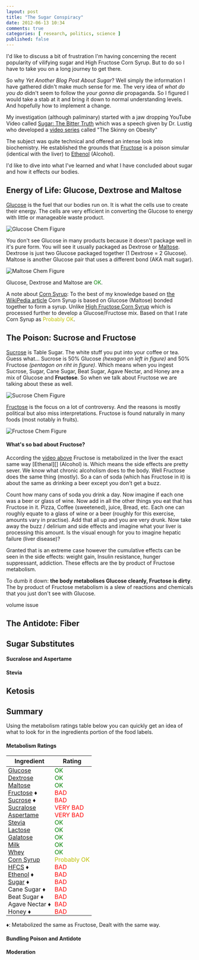 ```yaml
---
layout: post
title: "The Sugar Conspiracy"
date: 2012-06-13 10:34
comments: true
categories: [ research, politics, science ]
published: false
---
```

<div>
<style type="text/css">
.ok { color: green; }
.probably { color: #bfbf00; }
.bad { color: red; }
th { font-weight: bold; }
td { padding: 0 5px; }
</style>
</div>

I'd like to discuss a bit of frustration I'm having concerning the recent
popularity of vilifying sugar and High Fructose Corn Syrup. But to do so I
have to take you on a long journey to get there.

So why _Yet Another Blog Post About Sugar_? Well simply the information I
have gathered didn't make much sense for me. The very idea of _what do you
do_ didn't seem to follow the _your gonna die_ propaganda. So I figured I
would take a stab at it and bring it down to normal understanding levels.
And hopefully how to implement a change.

My investigation (although paliminary) started with a jaw dropping YouTube
Video called [Sugar: The Bitter Truth][1] which was a speech given by Dr.
Lustig who developed a [video series][2] called "The Skinny on Obesity"

[1]: http://www.youtube.com/watch?v=dBnniua6-oM
[2]: http://www.uctv.tv/skinny-on-obesity

The subject was quite technical and offered an intense look into
biochemistry. He established the grounds that [Fructose][] is a poison
simular (identical with the liver) to [Ethenol][] (Alcohol).

I'd like to dive into what I've learned and what I have concluded about
sugar and how it effects our bodies.

<!-- more -->

## Energy of Life: Glucose, Dextrose and Maltose ##
[Glucose][] is the fuel that our bodies run on. It is what the cells use to
create their energy. The cells are very efficient in converting the Glucose
to energy with little or manageable waste product.

![Glucose Chem Figure][Glucose-img]

You don't see Glucose in many products because it doesn't package well in
it's pure form. You will see it usually packaged as Dextrose or
[Maltose][]. Dextrose is just two Glucose packaged together (1 Dextrose = 2
Glucose). Maltose is another Glucose pair that uses a different bond (AKA
malt sugar).

![Maltose Chem Figure][Maltose-img]

Glucose, Dextrose and Maltose are <span class="ok">OK</span>.

A note about [Corn Syrup][corn-syrup]: To the best of my knowledge based on
[the WikiPedia article][corn-syrup] Corn Syrup is based on Glucose (Maltose)
bonded together to form a syrup. Unlike [High Fructose Corn Syrup][HFCS]
which is processed further to develop a Glucose/Fructose mix. Based on that
I rate Corn Syrup as <span class="probably">Probably OK</span>.

## The Poison: Sucrose and Fructose ##
[Sucrose][] is Table Sugar. The white stuff you put into your coffee or tea.
Guess what... Sucrose is 50% Glucose _(hexagon on left in figure)_ and 50%
Fructose _(pentagon on riht in figure)_. Which means when you ingest
Sucrose, Sugar, Cane Sugar, Beat Sugar, Agave Nectar, and Honey are a mix of
Glucose and **Fructose**. So when we talk about Fructose we are talking
about these as well.

![Sucrose Chem Figure][Sucrose-img]

[Fructose][] is the focus on a lot of controversy. And the reasons is mostly
political but also miss interpretations. Fructose is found naturally in many
foods (most notably in fruits).

![Fructose Chem Figure][Fructose-img]

#### What's so bad about Fructose? ####
According the [video above][1] Fructose is metabolized in the liver the
exact same way [Ethenal][] (Alcohol) is. Which means the side effects are
pretty sever. We know what chronic alcoholism does to the body. Well
Fructose does the same thing (mostly). So a can of soda (which has Fructose
in it) is about the same as drinking a beer except you don't get a buzz.

Count how many cans of soda you drink a day. Now imagine if each one was a
beer or glass of wine. Now add in all the other things you eat that has
Fructose in it. Pizza, Coffee (sweetened), juice, Bread, etc. Each one can
roughly equate to a glass of wine or a beer (roughly for this exercise,
amounts vary in practise). Add that all up and you are very drunk. Now take
away the buzz / delirium and side effects and imagine what your liver is
processing this amount. Is the visual enough for you to imagine hepatic
failure (liver disease)?

Granted that is an extreme case however the cumulative effects can be seen
in the side effects: weight gain, Insulin resistance, hunger suppressant,
addiction. These effects are the by product of Fructose metabolism.

To dumb it down: **the body metabolises Glucose cleanly, Fructose is
dirty**. The by product of Fructose metabolism is a slew of reactions and
chemicals that you just don't see with Glucose.

volume issue

## The Antidote: Fiber ##

## Sugar Substitutes ##

#### Sucralose and Aspertame ####

#### Stevia ####

## Ketosis ##

## Summary ##
Using the metabolism ratings table below you can quickly get an idea of what
to look for in the ingredients portion of the food labels.

#### Metabolism Ratings ####
Ingredient               | Rating |
-------------------------|--------|
[Glucose][]              | <span class="ok">OK</span>
[Dextrose][Glucose]      | <span class="ok">OK</span>
[Maltose][]              | <span class="ok">OK</span>
[Fructose][] &diams;     | <span class="bad">BAD</span>
[Sucrose][] &diams;      | <span class="bad">BAD</span>
[Sucralose][]            | <span class="bad">VERY BAD</span>
[Aspertame][]            | <span class="bad">VERY BAD</span>
[Stevia][]               | <span class="ok">OK</span>
[Lactose][]              | <span class="ok">OK</span>
[Galatose][]             | <span class="ok">OK</span>
[Milk][Lactose]          | <span class="ok">OK</span>
[Whey][Lactose]          | <span class="ok">OK</span>
[Corn Syrup][corn-syrup] | <span class="probably">Probably OK</span>
[HFCS][] &diams;         | <span class="bad">BAD</span>
[Ethenol][] &diams;      | <span class="bad">BAD</span>
[Sugar][Sucrose] &diams; | <span class="bad">BAD</span>
Cane Sugar &diams;       | <span class="bad">BAD</span>
Beat Sugar &diams;       | <span class="bad">BAD</span>
Agave Nectar &diams;     | <span class="bad">BAD</span>
Honey &diams;            | <span class="bad">BAD</span>

&diams;: Metabolized the same as Fructose, Dealt with the same way.

#### Bundling Poison and Antidote ####

#### Moderation ####

[nytimes]: http://www.nytimes.com/2011/04/17/magazine/mag-17Sugar-t.html?pagewanted=all
[stacks]: http://www.sugarstacks.com/
[corn-syrup]: http://en.wikipedia.org/wiki/Corn_syrup
[Glucose]: http://en.wikipedia.org/wiki/Glucose
[Glucose-img]: http://upload.wikimedia.org/wikipedia/commons/thumb/0/06/Glucose_chain_structure.svg/200px-Glucose_chain_structure.svg.png
[Ethenol]: http://en.wikipedia.org/wiki/Ethanol
[Ethanol-img]: http://upload.wikimedia.org/wikipedia/commons/thumb/3/37/Ethanol-2D-flat.png/320px-Ethanol-2D-flat.png
[Maltose]: http://en.wikipedia.org/wiki/Maltose
[Maltose-img]: http://upload.wikimedia.org/wikipedia/commons/thumb/6/6a/Maltose2.svg/200px-Maltose2.svg.png
[Sucralose]: http://en.wikipedia.org/wiki/Sucralose
[Sucralose-img]: http://upload.wikimedia.org/wikipedia/commons/thumb/a/ae/Sucralose2.svg/200px-Sucralose2.svg.png
[Fructose]: http://en.wikipedia.org/wiki/Fructose
[Fructose-img]: http://upload.wikimedia.org/wikipedia/commons/6/61/D-Fructose_cyclic.png
[Fiber]: http://en.wikipedia.org/wiki/Dietary_fiber
[Galatose]: http://en.wikipedia.org/wiki/Galactose
[Galactose-img]: http://upload.wikimedia.org/wikipedia/commons/thumb/f/fa/Beta-D-Galactopyranose.svg/200px-Beta-D-Galactopyranose.svg.png
[Lactose]: http://en.wikipedia.org/wiki/Lactose
[Lactose-img]: http://upload.wikimedia.org/wikipedia/commons/thumb/6/6b/Beta-D-Lactose.svg/200px-Beta-D-Lactose.svg.png
[Sucrose]: http://en.wikipedia.org/wiki/Sucrose
[Sucrose-img]: http://upload.wikimedia.org/wikipedia/commons/thumb/1/1a/Saccharose2.svg/200px-Saccharose2.svg.png
[Aspertame]: http://en.wikipedia.org/wiki/Aspartame
[Aspertame-img]: http://upload.wikimedia.org/wikipedia/commons/thumb/f/f0/Aspartame.svg/200px-Aspartame.svg.png
[Stevia]: http://en.wikipedia.org/wiki/Stevia
[Stevia-img]: http://upload.wikimedia.org/wikipedia/commons/thumb/2/26/Stevia_rebaudiana_flowers.jpg/236px-Stevia_rebaudiana_flowers.jpg
[Ketosis]: http://en.wikipedia.org/wiki/Ketosis
[grc-health]: http://www.grc.com/health.htm
[Splenda]: http://www.womentowomen.com/healthyweight/splenda.aspx
[corn-syrup]: http://en.wikipedia.org/wiki/Corn_syrup
[HFCS]: http://en.wikipedia.org/wiki/High-fructose_corn_syrup
[HFCS-img]: http://upload.wikimedia.org/wikipedia/commons/thumb/a/aa/D-Fructose_vs._D-Glucose_Structural_Formulae_V.1.svg/200px-D-Fructose_vs._D-Glucose_Structural_Formulae_V.1.svg.png

<!-- vim:set tw=76: -->

